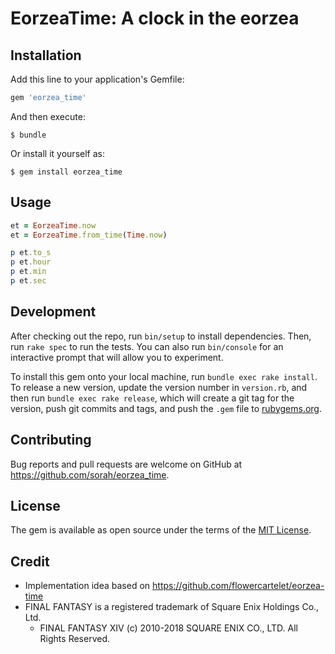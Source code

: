 # EorzeaTime: A clock in the eorzea

## Installation

Add this line to your application's Gemfile:

```ruby
gem 'eorzea_time'
```

And then execute:

    $ bundle

Or install it yourself as:

    $ gem install eorzea_time

## Usage

``` ruby
et = EorzeaTime.now
et = EorzeaTime.from_time(Time.now)

p et.to_s
p et.hour
p et.min
p et.sec
```

## Development

After checking out the repo, run `bin/setup` to install dependencies. Then, run `rake spec` to run the tests. You can also run `bin/console` for an interactive prompt that will allow you to experiment.

To install this gem onto your local machine, run `bundle exec rake install`. To release a new version, update the version number in `version.rb`, and then run `bundle exec rake release`, which will create a git tag for the version, push git commits and tags, and push the `.gem` file to [rubygems.org](https://rubygems.org).

## Contributing

Bug reports and pull requests are welcome on GitHub at https://github.com/sorah/eorzea_time.

## License

The gem is available as open source under the terms of the [MIT License](https://opensource.org/licenses/MIT).


## Credit

- Implementation idea based on https://github.com/flowercartelet/eorzea-time
- FINAL FANTASY is a registered trademark of Square Enix Holdings Co., Ltd.
  - FINAL FANTASY XIV (c) 2010-2018 SQUARE ENIX CO., LTD. All Rights Reserved.
